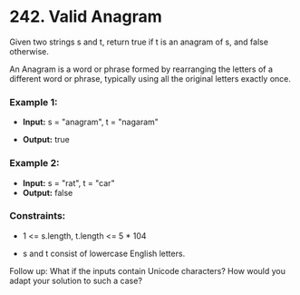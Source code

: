 # 242. Valid Anagram

Given two strings s and t, return true if t is an anagram of s, and false otherwise.

An Anagram is a word or phrase formed by rearranging the letters of a different word or phrase, typically using all the original letters exactly once.

### Example 1:

- **Input:** s = "anagram", t = "nagaram"

- **Output:** true

### Example 2:

- **Input:** s = "rat", t = "car"
- **Output:** false

### Constraints:

- 1 <= s.length, t.length <= 5 \* 104

- s and t consist of lowercase English letters.

Follow up: What if the inputs contain Unicode characters? How would you adapt your solution to such a case?
